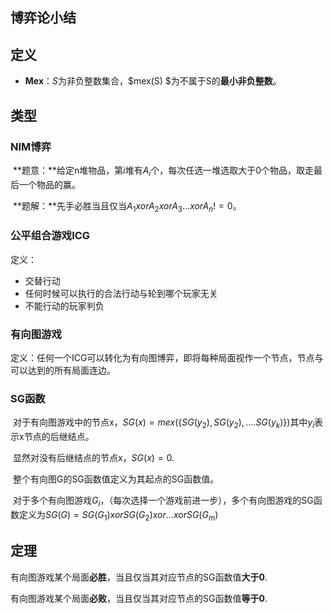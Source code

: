 ## 博弈论小结

## 定义

- **Mex**：$S$为非负整数集合，$mex(S) $为不属于S的**最小非负整数**。

## 类型

### NIM博弈

​	**题意：**给定n堆物品，第$i$堆有$A_i$个，每次任选一堆选取大于0个物品，取走最后一个物品的赢。

​	**题解：**先手必胜当且仅当$A_1 xor A_2xorA_3...xor A_n!=0$。

### 公平组合游戏ICG

定义：

- 交替行动
- 任何时候可以执行的合法行动与轮到哪个玩家无关
- 不能行动的玩家判负

### 有向图游戏

定义：任何一个ICG可以转化为有向图博弈，即将每种局面视作一个节点，节点与可以达到的所有局面连边。

### SG函数

​		对于有向图游戏中的节点x，$SG(x) = mex(\{SG(y_2),SG(y_2),....SG(y_k)\})$其中$y_i$表示x节点的后继结点。

​		显然对没有后继结点的节点x，$SG(x) = 0$.

​		整个有向图G的SG函数值定义为其起点的SG函数值。

​		对于多个有向图游戏$G_i$，（每次选择一个游戏前进一步），多个有向图游戏的SG函数定义为$SG(G) = SG(G_1)xorSG(G_2)xor...xorSG(G_m)$

## 定理

​	有向图游戏某个局面**必胜**，当且仅当其对应节点的SG函数值**大于0**.

​	有向图游戏某个局面**必败**，当且仅当其对应节点的SG函数值**等于0**.

